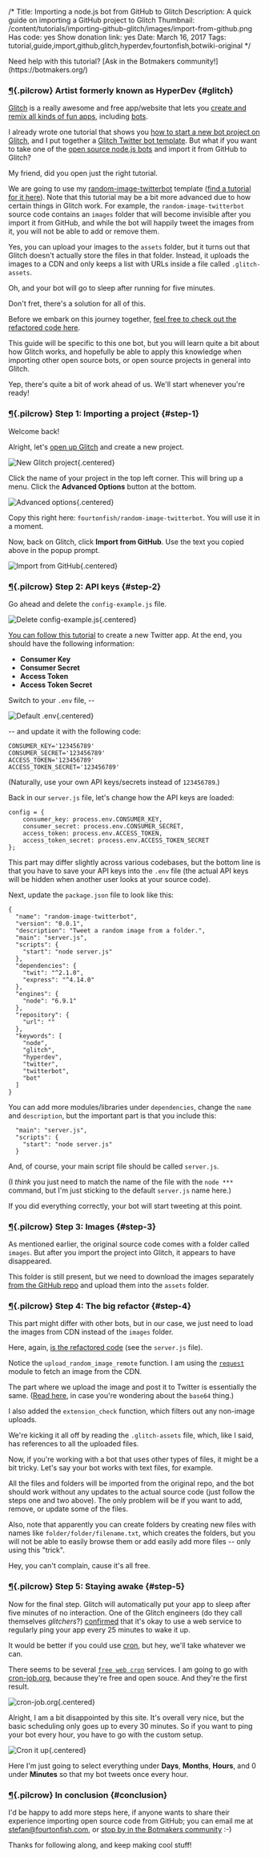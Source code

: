 /*
Title: Importing a node.js bot from GitHub to Glitch
Description: A quick guide on importing a GitHub project to Glitch
Thumbnail: /content/tutorials/importing-github-glitch/images/import-from-github.png
Has code: yes
Show donation link: yes
Date: March 16, 2017
Tags: tutorial,guide,import,github,glitch,hyperdev,fourtonfish,botwiki-original
*/

<div class="note" markdown="1">
  Need help with this tutorial? [Ask in the Botmakers community!](https://botmakers.org/)
</div>


### [¶](#glitch){.pilcrow} Artist formerly known as HyperDev {#glitch}


[Glitch](https://glitch.com) is a really awesome and free app/website that lets you [create and remix all kinds of fun apps](https://glitch.com/about/), including [bots](https://glitch.com/handy-bots).

I already wrote one tutorial that shows you [how to start a new bot project on Glitch](/tutorials/how-to-make-a-twitter-bot-dm-retweet-glitch/), and I put together a [Glitch Twitter bot template](https://glitch.com/edit/#!/twitterbot). But what if you want to take one of the [open source node.js bots](/tag/bot+opensource+nodejs/) and import it from GitHub to Glitch?

My friend, did you open just the right tutorial.

We are going to use my [random-image-twitterbot](https://github.com/fourtonfish/random-image-twitterbot) template ([find a tutorial for it here](/tutorials/random-image-tweet/)). 
Note that this tutorial may be a bit more advanced due to how certain things in Glitch work. For example, the `random-image-twitterbot` source code contains an `images` folder that will become invisible after you import it from GitHub, and while the bot will happily tweet the images from it, you will not be able to add or remove them.

Yes, you can upload your images to the `assets` folder, but it turns out that Glitch doesn't actually store the files in that folder. Instead, it uploads the images to a CDN and only keeps a list with URLs inside a file called `.glitch-assets`.

Oh, and your bot will go to sleep after running for five minutes.

Don't fret, there's a solution for all of this.

Before we embark on this journey together, [feel free to check out the refactored code here](https://glitch.com/edit/#!/random-image-twitterbot).


This guide will be specific to this one bot, but you will learn quite a bit about how Glitch works, and hopefully be able to apply this knowledge when importing other open source bots, or open source projects in general into Glitch.


Yep, there's quite a bit of work ahead of us. We'll start whenever you're ready!


### [¶](#step-1){.pilcrow} Step 1: Importing a project {#step-1}


Welcome back!

Alright, let's [open up Glitch](https://glitch.com/) and create a new project.


![New Glitch project](/content/tutorials/importing-github-glitch/images/new-project.png){.centered}


Click the name of your project in the top left corner. This will bring up a menu. Click the **Advanced Options** button at the bottom.

![Advanced options](/content/tutorials/importing-github-glitch/images/advanced-options.png){.centered}

Copy this right here: `fourtonfish/random-image-twitterbot`. You will use it in a moment.

Now, back on Glitch, click **Import from GitHub**. Use the text you copied above in the popup prompt.

![Import from GitHub](/content/tutorials/importing-github-glitch/images/import-from-github.png){.centered}



### [¶](#step-2){.pilcrow} Step 2: API keys {#step-2}


Go ahead and delete the `config-example.js` file.


![Delete config-example.js](/content/tutorials/importing-github-glitch/images/delete-config-example.png){.centered}

[You can follow this tutorial](/tutorials/how-to-create-a-twitter-app/) to create a new Twitter app. At the end, you should have the following information:

- **Consumer Key**
- **Consumer Secret**
- **Access Token**
- **Access Token Secret**


Switch to your `.env` file, -- 


![Default .env](/content/tutorials/importing-github-glitch/images/env-default.png){.centered}


-- and update it with the following code:


```
CONSUMER_KEY='123456789'
CONSUMER_SECRET='123456789'
ACCESS_TOKEN='123456789'
ACCESS_TOKEN_SECRET='123456789'

```


(Naturally, use your own API keys/secrets instead of `123456789`.)

Back in our `server.js` file, let's change how the API keys are loaded:

```
config = {
    consumer_key: process.env.CONSUMER_KEY,
    consumer_secret: process.env.CONSUMER_SECRET,
    access_token: process.env.ACCESS_TOKEN,
    access_token_secret: process.env.ACCESS_TOKEN_SECRET
};

```

This part may differ slightly across various codebases, but the bottom line is that you have to save your API keys into the `.env` file (the actual API keys will be hidden when another user looks at your source code).


Next, update the `package.json` file to look like this:


```
{
  "name": "random-image-twitterbot",
  "version": "0.0.1",
  "description": "Tweet a random image from a folder.",
  "main": "server.js",
  "scripts": {
    "start": "node server.js"
  },
  "dependencies": {
    "twit": "^2.1.0",
    "express": "^4.14.0"
  },
  "engines": {
    "node": "6.9.1"
  },
  "repository": {
    "url": ""
  },
  "keywords": [
    "node",
    "glitch",
    "hyperdev",
    "twitter",
    "twitterbot",
    "bot"
  ]
}
```

You can add more modules/libraries under `dependencies`, change the `name` and `description`, but the important part is that you include this:

```
  "main": "server.js",
  "scripts": {
    "start": "node server.js"
  }
```

And, of course, your main script file should be called `server.js`.

(I *think* you just need to match the name of the file with the `node ***` command, but I'm just sticking to the default `server.js` name here.)

If you did everything correctly, your bot will start tweeting at this point.


### [¶](#step-3){.pilcrow} Step 3: Images {#step-3}

As mentioned earlier, the original source code comes with a folder called `images`. But after you import the project into Glitch, it appears to have disappeared.

This folder is still present, but we need to download the images separately [from the GitHub repo](https://github.com/fourtonfish/random-image-twitterbot) and upload them into the `assets` folder.


### [¶](#step-4){.pilcrow} Step 4: The big refactor {#step-4}

This part might differ with other bots, but in our case, we just need to load the images from CDN instead of the `images` folder.

Here, again, [is the refactored code](https://glitch.com/edit/#!/random-image-twitterbot) (see the `server.js` file).

Notice the `upload_random_image_remote` function. I am using the [`request`](http://stackabuse.com/the-node-js-request-module/) module to fetch an image from the CDN.

The part where we upload the image and post it to Twitter is essentially the same. ([Read here](https://dev.twitter.com/rest/reference/post/media/upload), in case you're wondering about the `base64` thing.)

I also added the `extension_check` function, which filters out any non-image uploads.

We're kicking it all off by reading the `.glitch-assets` file, which, like I said, has references to all the uploaded files.

Now, if you're working with a bot that uses other types of files, it might be a bit tricky. Let's say your bot works with text files, for example.

All the files and folders will be imported from the original repo, and the bot should work without any updates to the actual source code (just follow the steps one and two above). The only problem will be if you want to add, remove, or update some of the files.


Also, note that apparently you can create folders by creating new files with names like `folder/folder/filename.txt`, which creates the folders, but you will not be able to easily browse them or add easily add more files -- only using this "trick".

Hey, you can't complain, cause it's all free.

### [¶](#step-5){.pilcrow} Step 5: Staying awake {#step-5}

Now for the final step. Glitch will automatically put your app to sleep after five minutes of no interaction. One of the Glitch engineers (do they call themselves *glitchers*?) [confirmed](https://support.glitch.com/t/a-simple-twitter-bot-template/747/16) that it's okay to use a web service to regularly ping your app every 25 minutes to wake it up.

It would be better if you could use [cron](https://code.tutsplus.com/tutorials/scheduling-tasks-with-cron-jobs--net-8800), but hey, we'll take whatever we can.

There seems to be several [`free web cron`](https://www.google.com/search?q=free+web+cron) services. I am going to go with [cron-job.org](https://cron-job.org/en/), because they're free and open souce. And they're the first result.


![cron-job.org](/content/tutorials/importing-github-glitch/images/cron-job-org.png){.centered}


Alright, I am a bit disappointed by this site. It's overall very nice, but the basic scheduling only goes up to every 30 minutes. So if you want to ping your bot every hour, you have to go with the custom setup.


![Cron it up](/content/tutorials/importing-github-glitch/images/cron-it-up.png){.centered}

Here I'm just going to select everything under **Days**, **Months**, **Hours**, and 0 under **Minutes** so that my bot tweets once every hour.




### [¶](#conclusion){.pilcrow} In conclusion {#conclusion}


I'd be happy to add more steps here, if anyone wants to share their experience importing open source code from GitHub; you can email me at [stefan@fourtonfish.com](mailto:stefan@fourtonfish.com), or [stop by in the Botmakers community](https://botmakers.org/) :-)


Thanks for following along, and keep making cool stuff!
